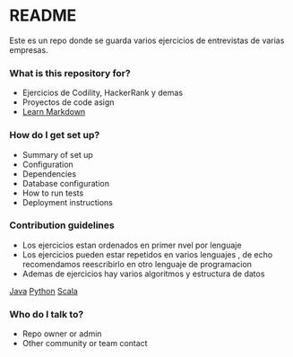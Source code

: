 # README #

Este es un repo donde se guarda varios ejercicios de entrevistas de varias empresas.

### What is this repository for? ###

* Ejercicios de Codility, HackerRank y demas
* Proyectos de code asign
* [Learn Markdown](https://bitbucket.org/tutorials/markdowndemo)

### How do I get set up? ###

* Summary of set up
* Configuration
* Dependencies
* Database configuration
* How to run tests
* Deployment instructions

### Contribution guidelines ###

* Los ejercicios estan ordenados en primer nvel por lenguaje
* Los ejercicios pueden estar repetidos en varios lenguajes , de echo recomendamos reescribirlo en otro lenguaje de programacion
* Ademas de ejercicios hay varios algoritmos y estructura de datos

[Java](https://bitbucket.org/oricha/just_code_it/src/master/java/)
[Python](https://bitbucket.org/oricha/just_code_it/src/master/python/)
[Scala](https://bitbucket.org/oricha/just_code_it/src/master/scala/)

### Who do I talk to? ###

* Repo owner or admin
* Other community or team contact
